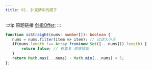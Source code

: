 ```yaml
---
title: 61. 扑克牌中的顺子
---
```



:::tip 原题链接
[剑指Offer](https://leetcode-cn.com/problems/bu-ke-pai-zhong-de-shun-zi-lcof/);
:::


```typescript
function isStraight(nums: number[]): boolean {
   nums = nums.filter(item => item); // 过滤大小王
   if(nums.length !== Array.from(new Set([...nums])).length) {
       return false; // 有重复 直接错误
   }
   return Math.max(...nums) - Math.min(...nums) < 5;
};
```
